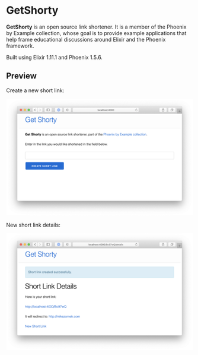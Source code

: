 # GetShorty

**GetShorty** is an open source link shortener. It is a member of the Phoenix by Example collection, whose goal is to provide example applications that help frame educational discussions around Elixir and the Phoenix framework. 

Built using Elixir 1.11.1 and Phoenix 1.5.6.

## Preview

Create a new short link:

![Create a new short link.](docs/new.png)

New short link details:

![New short link details.](docs/details.png)
